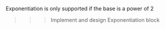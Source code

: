 Exponentiation is only supported if the base is a power of 2 

>>> Implement and design Exponentiation block